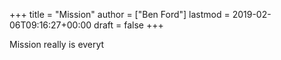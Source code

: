 +++
title = "Mission"
author = ["Ben Ford"]
lastmod = 2019-02-06T09:16:27+00:00
draft = false
+++

Mission really is everyt
